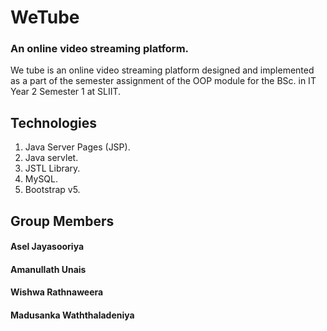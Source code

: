 # WeTube

### An online video streaming platform.

We tube is an online video streaming platform designed and implemented as a part of the semester assignment of the OOP module for the BSc. in IT Year 2 Semester 1 at SLIIT.

## Technologies
1. Java Server Pages (JSP).
2. Java servlet.
3. JSTL Library.
4. MySQL.
5. Bootstrap v5.

## Group Members
#### Asel Jayasooriya
#### Amanullath Unais
#### Wishwa Rathnaweera
#### Madusanka Waththaladeniya
